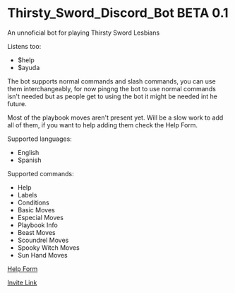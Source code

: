 # Thirsty_Sword_Discord_Bot BETA 0.1

An unnoficial bot for playing Thirsty Sword Lesbians

Listens too:
- $help 
- $ayuda

The bot supports normal commands and slash commands, you can use them interchangeably, for now pingng the bot to use normal commands isn't needed but as people get to using the bot it might be needed int he future.  

Most of the playbook moves aren't present yet. Will be a slow work to add all of them, if you want to help adding them check the Help Form.

Supported languages:
- English
- Spanish

Supported commands:
- Help
- Labels
- Conditions
- Basic Moves
- Especial Moves
- Playbook Info
- Beast Moves
- Scoundrel Moves
- Spooky Witch Moves
- Sun Hand Moves


[Help Form](https://forms.gle/nM5vgj1vWanFHpm59)

[Invite Link](https://discord.com/api/oauth2/authorize?client_id=1023752228005224458&permissions=2147698688&scope=bot)
